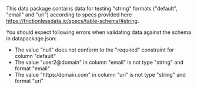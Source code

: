 This data package contains data for testing "string" formats ("default", "email" and "uri") according to specs provided here https://frictionlessdata.io/specs/table-schema/#string.

You should expect following errors when validating data against the schema in datapackage.json:

* The value "null" does not conform to the "required" constraint for column "default"
* The value "user2@domain" in column "email" is not type "string" and format "email"
* The value "https:/domain.com" in column "uri" is not type "string" and format "uri"
